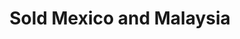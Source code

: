 ---
order: 6
title:  "Sold Mexico and Malaysia"
img: "assets/images/slides/6.jpg"
mobile-img: "assets/images/slides/6m.jpg"
href: "javascript:void(0)"
target: "" # _blank
---